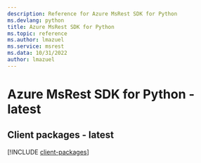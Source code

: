 ```yaml
---
description: Reference for Azure MsRest SDK for Python
ms.devlang: python
title: Azure MsRest SDK for Python
ms.topic: reference
ms.author: lmazuel
ms.service: msrest
ms.data: 10/31/2022
author: lmazuel
---
```

# Azure MsRest SDK for Python - latest

## Client packages - latest
[!INCLUDE [client-packages](msrest-client-index.md)]
